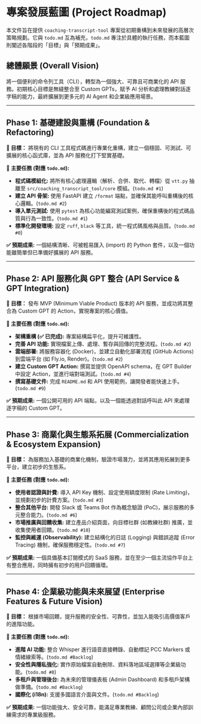 # 專案發展藍圖 (Project Roadmap)

本文件旨在提供 `coaching-transcript-tool` 專案從初期重構到未來發展的高層次策略規劃。它與 `todo.md` 互為補充，`todo.md` 專注於具體的執行任務，而本藍圖則闡述各階段的「目標」與「預期成果」。

## 總體願景 (Overall Vision)

將一個便利的命令列工具（CLI），轉型為一個強大、可靠且可商業化的 API 服務。初期核心目標是無縫整合至 Custom GPTs，賦予 AI 分析和處理教練對話逐字稿的能力，最終擴展到更多元的 AI Agent 和企業級應用場景。

---

## Phase 1: 基礎建設與重構 (Foundation & Refactoring)

**🎯 目標：** 將現有的 CLI 工具程式碼進行專業化重構，建立一個穩固、可測試、可擴展的核心函式庫，並為 API 服務化打下堅實基礎。

**🔑 主要任務 (對應 `todo.md`):**
- **程式碼模組化:** 將所有核心處理邏輯（解析、合併、取代、轉檔）從 `vtt.py` 抽離至 `src/coaching_transcript_tool/core` 模組。(`todo.md #1`)
- **建立 API 骨架:** 使用 FastAPI 建立 `/format` 端點，並確保其能呼叫重構後的核心邏輯。(`todo.md #2`)
- **導入單元測試:** 使用 `pytest` 為核心功能編寫測試案例，確保重構後的程式碼品質與行為一致性。(`todo.md #1`)
- **標準化開發環境:** 設定 `ruff`, `black` 等工具，統一程式碼風格與品質。(`todo.md #0`)

**✅ 預期成果:** 一個結構清晰、可被輕易匯入 (import) 的 Python 套件，以及一個功能雖簡單但已準備好擴展的 API 服務。

---

## Phase 2: API 服務化與 GPT 整合 (API Service & GPT Integration)

**🎯 目標：** 發布 MVP (Minimum Viable Product) 版本的 API 服務，並成功將其整合為 Custom GPT 的 Action，實現專案的核心價值。

**🔑 主要任務 (對應 `todo.md`):**
- **架構重構 (✅ 已完成):** 專案結構扁平化，提升可維護性。
- **完善 API 功能:** 實現檔案上傳、處理、暫存與回傳的完整流程。(`todo.md #2`)
- **雲端部署:** 將服務容器化 (Docker)，並建立自動化部署流程 (GitHub Actions) 到雲端平台 (如 Fly.io, Render)。(`todo.md #2`)
- **建立 Custom GPT Action:** 撰寫並提供 OpenAPI schema，在 GPT Builder 中設定 Action，並進行端對端測試。(`todo.md #4`)
- **撰寫基礎文件:** 完成 `README.md` 和 API 使用範例，讓開發者能快速上手。(`todo.md #9`)

**✅ 預期成果:** 一個公開可用的 API 端點，以及一個能透過對話呼叫此 API 來處理逐字稿的 Custom GPT。

---

## Phase 3: 商業化與生態系拓展 (Commercialization & Ecosystem Expansion)

**🎯 目標：** 為服務加入基礎的商業化機制，驗證市場潛力，並將其應用拓展到更多平台，建立初步的生態系。

**🔑 主要任務 (對應 `todo.md`):**
- **使用者認證與計費:** 導入 API Key 機制、設定使用額度限制 (Rate Limiting)，並規劃初步的計費方案。(`todo.md #3`)
- **整合其他平台:** 開發 Slack 或 Teams Bot 作為概念驗證 (PoC)，展示服務的多元整合能力。(`todo.md #6`)
- **市場推廣與回饋收集:** 建立產品介紹頁面，向目標社群 (如教練社群) 推廣，並收集使用者回饋。(`todo.md #10`)
- **監控與維運 (Observability):** 建立結構化的日誌 (Logging) 與錯誤追蹤 (Error Tracing) 機制，確保服務穩定性。(`todo.md #7`)

**✅ 預期成果:** 一個具備基本訂閱模式的 SaaS 服務，並在至少一個主流協作平台上有整合應用，同時擁有初步的用戶回饋循環。

---

## Phase 4: 企業級功能與未來展望 (Enterprise Features & Future Vision)

**🎯 目標：** 根據市場回饋，提升服務的安全性、可靠性，並加入能吸引高價值客戶的進階功能。

**🔑 主要任務 (對應 `todo.md`):**
- **進階 AI 功能:** 整合 Whisper 進行語音直接轉錄、自動標記 PCC Markers 或情緒線索等。(`todo.md #Backlog`)
- **安全性與隱私強化:** 實作原始檔案自動刪除、資料落地區域選擇等企業級功能。(`todo.md #8`)
- **多租戶與管理後台:** 為未來的管理儀表板 (Admin Dashboard) 和多租戶架構做準備。(`todo.md #Backlog`)
- **國際化 (i18n):** 支援多國語言介面與文件。(`todo.md #Backlog`)

**✅ 預期成果:** 一個功能強大、安全可靠，能滿足專業教練、顧問公司或企業內部訓練需求的專業級服務。
